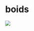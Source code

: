 # boids


[![](https://img.youtube.com/vi/znQTDO6tgvc/0.jpg)](http://www.youtube.com/watch?v=znQTDO6tgvc "Boids")
